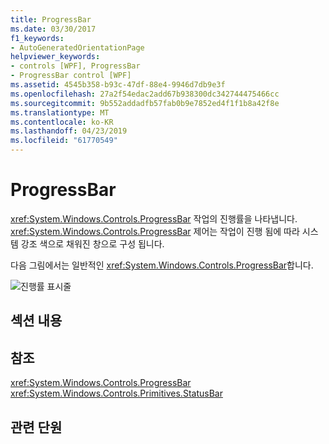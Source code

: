 ```yaml
---
title: ProgressBar
ms.date: 03/30/2017
f1_keywords:
- AutoGeneratedOrientationPage
helpviewer_keywords:
- controls [WPF], ProgressBar
- ProgressBar control [WPF]
ms.assetid: 4545b358-b93c-47df-88e4-9946d7db9e3f
ms.openlocfilehash: 27a2f54edac2add67b938300dc342744475466cc
ms.sourcegitcommit: 9b552addadfb57fab0b9e7852ed4f1f1b8a42f8e
ms.translationtype: MT
ms.contentlocale: ko-KR
ms.lasthandoff: 04/23/2019
ms.locfileid: "61770549"
---
```

# <a name="progressbar"></a>ProgressBar
<xref:System.Windows.Controls.ProgressBar> 작업의 진행률을 나타냅니다. <xref:System.Windows.Controls.ProgressBar> 제어는 작업이 진행 됨에 따라 시스템 강조 색으로 채워진 창으로 구성 됩니다.  
  
 다음 그림에서는 일반적인 <xref:System.Windows.Controls.ProgressBar>합니다.  
  
 ![진행률 표시줄](./media/ss-ctl-progressbar.GIF "SS_CTL_progressbar")  
  
## <a name="in-this-section"></a>섹션 내용  
  
## <a name="reference"></a>참조  
 <xref:System.Windows.Controls.ProgressBar>  
  <xref:System.Windows.Controls.Primitives.StatusBar>  
  
## <a name="related-sections"></a>관련 단원
